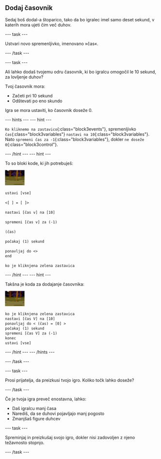 ## Dodaj časovnik

Sedaj boš dodal-a štoparico, tako da bo igralec imel samo deset sekund, v katerih mora ujeti čim več duhov.

--- task ---

Ustvari novo spremenljivko, imenovano »čas«.

--- /task ---

--- task ---

Ali lahko dodaš tvojemu odru časovnik, ki bo igralcu omogočil le 10 sekund, za lovljenje duhov?

Tvoj časovnik mora:

+ Začeti pri 10 sekund
+ Odštevati po eno skundo

Igra se mora ustaviti, ko časovnik doseže 0.

--- hints --- 
--- hint ---

`Ko kliknemo na zastavico`{:class="block3events"}, spremenljivko `čas`{:class="block3variables"} `nastavi na 10`{:class="block3variables"}. Nato `spremeni čas za -1`{:class="block3variables"}, dokler `ne doseže 0`{:class="block3control"}.

--- /hint --- 
--- hint ---

To so bloki kode, ki jih potrebuješ:

![figura-duhca](images/ghost-backdrop.png)

```blocks3
ustavi [vse]

<[ ] = [ ]>

nastavi [čas v] na [10]

spremeni [čas v] za (-1)

(čas)

počakaj (1) sekund

ponavljaj do <>
end

ko je kliknjena zelena zastavica

```

--- /hint --- 
--- hint ---

Takšna je koda za dodajanje časovnika:

![ikona ozadja](images/ghost-backdrop.png)

```blocks3
ko je kliknjena zelena zastavica
nastavi [čas V] na [10]
ponavljaj do < (čas) = [0] >
počakaj (1) sekund
spremeni [čas V] za (-1)
konec
ustavi [vse]
```

--- /hint --- 
--- /hints ---

--- /task ---

--- task ---

Prosi prijatelja, da preizkusi tvojo igro. Koliko točk lahko doseže?

--- /task ---

Če je tvoja igra preveč enostavna, lahko:

+ Daš igralcu manj časa
+ Narediš, da se duhovi pojavljajo manj pogosto
+ Zmanjšaš figure duhcev

--- task ---

Spreminjaj in preizkušaj svojo igro, dokler nisi zadovoljen z njeno težavnosto stopnjo.

--- /task ---
